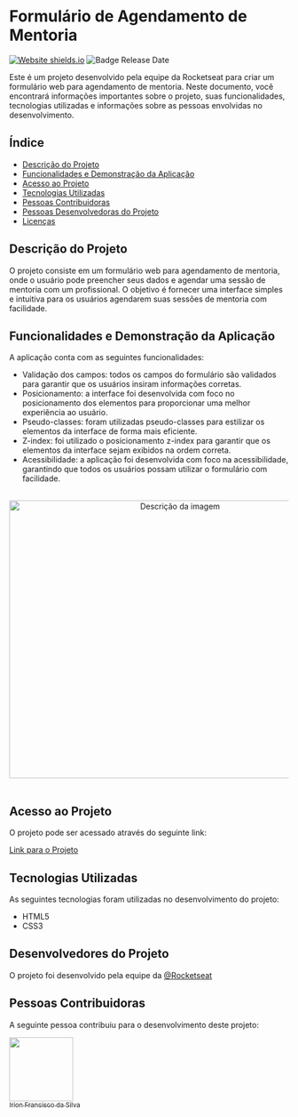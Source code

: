 # Formulário de Agendamento de Mentoria
[![Website shields.io](https://img.shields.io/website-up-down-green-red/http/shields.io.svg)](http://shields.io/)
![Badge Release Date](https://img.shields.io/badge/release%20date-april%202023-orange)<br>

Este é um projeto desenvolvido pela equipe da Rocketseat para criar um formulário web para agendamento de mentoria. Neste documento, você encontrará informações importantes sobre o projeto, suas funcionalidades, tecnologias utilizadas e informações sobre as pessoas envolvidas no desenvolvimento.

## Índice

- [Descrição do Projeto](#descrição-do-projeto)
- [Funcionalidades e Demonstração da Aplicação](#funcionalidades-e-demonstração-da-aplicação)
- [Acesso ao Projeto](#acesso-ao-projeto)
- [Tecnologias Utilizadas](#tecnologias-utilizadas)
- [Pessoas Contribuidoras](#pessoas-contribuidoras)
- [Pessoas Desenvolvedoras do Projeto](#pessoas-desenvolvedoras-do-projeto)
- [Licenças](#licenças)

## Descrição do Projeto

O projeto consiste em um formulário web para agendamento de mentoria, onde o usuário pode preencher seus dados e agendar uma sessão de mentoria com um profissional. O objetivo é fornecer uma interface simples e intuitiva para os usuários agendarem suas sessões de mentoria com facilidade. 

## Funcionalidades e Demonstração da Aplicação

A aplicação conta com as seguintes funcionalidades:

- Validação dos campos: todos os campos do formulário são validados para garantir que os usuários insiram informações corretas.
- Posicionamento: a interface foi desenvolvida com foco no posicionamento dos elementos para proporcionar uma melhor experiência ao usuário.
- Pseudo-classes: foram utilizadas pseudo-classes para estilizar os elementos da interface de forma mais eficiente.
- Z-index: foi utilizado o posicionamento z-index para garantir que os elementos da interface sejam exibidos na ordem correta.
- Acessibilidade: a aplicação foi desenvolvida com foco na acessibilidade, garantindo que todos os usuários possam utilizar o formulário com facilidade.

<br>

<div align="center">
  <img src="https://i.imgur.com/P71hJjj.png" alt="Descrição da imagem" width="600" height="500"/>
</div>

<br>

## Acesso ao Projeto

O projeto pode ser acessado através do seguinte link:

[Link para o Projeto](https://formulario-mentoria-kappa.vercel.app/)

## Tecnologias Utilizadas

As seguintes tecnologias foram utilizadas no desenvolvimento do projeto:

- HTML5
- CSS3


## Desenvolvedores do Projeto

O projeto foi desenvolvido pela equipe da [@Rocketseat](https://www.rocketseat.com.br/)

## Pessoas Contribuidoras

A seguinte pessoa contribuiu para o desenvolvimento deste projeto:

[<img src="https://avatars.githubusercontent.com/u/83726646?v=4" width=115><br><sub>Irion Francisco da Silva</sub>](https://github.com/irion-silva)